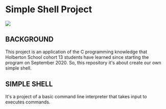 # Simple Shell Project

![](https://uspto.report/TM/88044926/mark)

## BACKGROUND

This project is an application of the C programming knowledge that Holberton School cohort 13 students have learned since starting the program on September 2020. So, this repository it's about create our own simple shell.

## SIMPLE SHELL

It's a project of a basic command line interpreter that takes input to executes commands.


